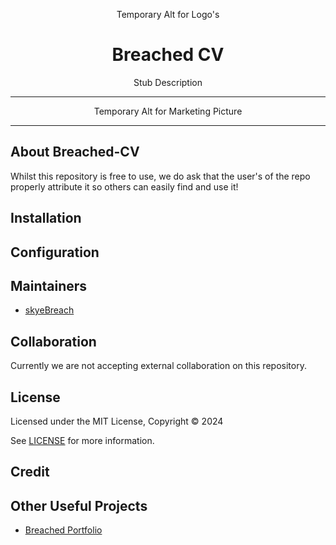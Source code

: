 <div align=center>
    <p>Temporary Alt for Logo's</p>
    <h1>Breached CV</h1>
    <p>Stub Description</p>
    <hr/>
    <p>Temporary Alt for Marketing Picture</p>
    <hr/>
</div>

## About Breached-CV

Whilst this repository is free to use, we do ask that the user's of the repo properly attribute it so others can easily find and use it!

## Installation

## Configuration

## Maintainers

- [skyeBreach](https://github.com/skyeBreach)

## Collaboration

Currently we are not accepting external collaboration on this repository.

## License
<TODO Ensure this is the license we want>
Licensed under the MIT License, Copyright © 2024

See [LICENSE](LICENSE) for more information.

## Credit

## Other Useful Projects

- [Breached Portfolio](https://github.com/skyeBreach/breached-portfolio)
